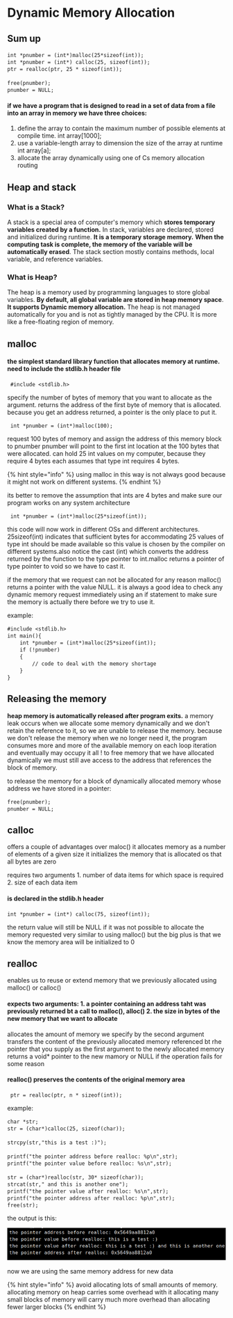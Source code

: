 # Dynamic Memory Allocation

## Sum up

```text
int *pnumber = (int*)malloc(25*sizeof(int));
int *pnumber = (int*) calloc(25, sizeof(int));
ptr = realloc(ptr, 25 * sizeof(int));

free(pnumber);
pnumber = NULL;
```

#### if we have a program that is designed to read in a set of data from a file into an array in memory we have three choices:

1. define the array to contain the maximum number of possible elements at compile time. int array\[1000\];
2. use a variable-length array to dimension the size of the array at runtime int array\[a\];
3. allocate the array dynamically using one of Cs memory allocation routing

## Heap and stack

### What is a Stack?

 A stack is a special area of computer's memory which **stores temporary variables created by a function.** In stack, variables are declared, stored and initialized during runtime. **It is a temporary storage memory.** **When the computing task is complete, the memory of the variable will be automatically erased**. The stack section mostly contains methods, local variable, and reference variables.

### What is Heap? 

The heap is a memory used by programming languages to store global variables. **By default, all global variable are stored in heap memory space**. **It supports Dynamic memory allocation.** The heap is not managed automatically for you and is not as tightly managed by the CPU. It is more like a free-floating region of memory.

## malloc

####  the simplest standard library function that allocates memory at runtime. need to include the stdlib.h header file

```text
 #include <stdlib.h>
```

specify the number of bytes of memory that you want to allocate as the argument. returns the address of the first byte of memory that is allocated. because you get an address returned, a pointer is the only place to put it.

```text
 int *pnumber = (int*)malloc(100);
```

request 100 bytes of memory and assign the address of this memory block to pnumber pnumber will point to the first int location at the 100 bytes that were allocated. can hold 25 int values on my computer, because they require 4 bytes each assumes that type int requires 4 bytes.

{% hint style="info" %}
using malloc in this way is not always good because it might not work on different systems.
{% endhint %}

its better to remove the assumption that ints are 4 bytes and make sure our program works on any system architecture

```text
 int *pnumber = (int*)malloc(25*sizeof(int));
```

this code will now work in different OSs and different architectures. 25sizeof\(int\) indicates that sufficient bytes for accommodating 25 values of type int should be made available so this value is chosen by the compiler on different systems.also notice the cast \(int\) which converts the address returned by the function to the type pointer to int.malloc returns a pointer of type pointer to void so we have to cast it.

if the memory that we request can not be allocated for any reason malloc\(\) returns a pointer with the value NULL. it is always a good idea to check any dynamic memory request immediately using an if statement to make sure the memory is actually there before we try to use it.

example:

```text
#include <stdlib.h>
int main(){
    int *pnumber = (int*)malloc(25*sizeof(int));
    if (!pnumber)
    {
        // code to deal with the memory shortage
    }
}
```

## Releasing the memory

**heap memory is automatically released after program exits.** a memory leak occurs when we allocate some memory dynamically and we don't retain the reference to it, so we are unable to release the memory. because we don't release the memory when we no longer need it, the program consumes more and more of the available memory on each loop iteration and eventually may occupy it all ! to free memory that we have allocated dynamically we must still ave access to the address that references the block of memory.

to release the memory for a block of dynamically allocated memory whose address we have stored in a pointer:

```text
free(pnumber);
pnumber = NULL;
```

## calloc

offers a couple of advantages over maloc\(\) it allocates memory as a number of elements of a given size it initializes the memory that is allocated os that all bytes are zero

requires two arguments 1. number of data items for which space is required 2. size of each data item

#### is declared in the stdlib.h header

```text
int *pnumber = (int*) calloc(75, sizeof(int));
```

the return value will still be NULL if it was not possible to allocate the memory requested very similar to using malloc\(\) but the big plus is that we know the memory area will be initialized to 0

## realloc

enables us to reuse or extend memory that we previously allocated using malloc\(\) or calloc\(\)

#### expects two arguments: 1. a pointer containing an address taht was previously returned bt a call to malloc\(\), alloc\(\) 2. the size in bytes of the new memory that we want to allocate

allocates the amount of memory we specify by the second argument transfers the content of the previously allocated memory referenced bt rhe pointer that you supply as the first argument to the newly allocated memory returns a void\* pointer to the new mamory or NULL if the operation fails for some reason

#### realloc\(\) preserves the contents of the original memory area

```text
 ptr = realloc(ptr, n * sizeof(int));
```

example:

```text
char *str;
str = (char*)calloc(25, sizeof(char));

strcpy(str,"this is a test :)");

printf("the pointer address before realloc: %p\n",str);
printf("the pointer value before realloc: %s\n",str);

str = (char*)realloc(str, 30* sizeof(char));
strcat(str," and this is another one");
printf("the pointer value after realloc: %s\n",str);
printf("the pointer address after realloc: %p\n",str);
free(str);
```

the output is this:

![](../../.gitbook/assets/567.png)

now we are using the same memory address for new data

{% hint style="info" %}
avoid allocating lots of small amounts of memory. allocating memory on heap carries some overhead with it allocating many small blocks of memory will carry much more overhead than allocating fewer larger blocks
{% endhint %}





































